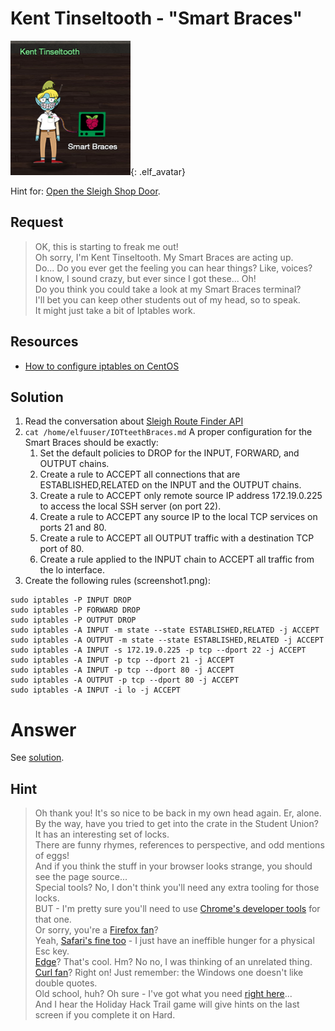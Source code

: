 # Kent Tinseltooth - "Smart Braces"
![Kent Tinseltooth](../img/hints/h11/kent_tinseltooth.png){: .elf_avatar}

Hint for: [Open the Sleigh Shop Door](../../challenges/c11/).

## Request
> OK, this is starting to freak me out!  
> Oh sorry, I'm Kent Tinseltooth. My Smart Braces are acting up.  
> Do... Do you ever get the feeling you can hear things? Like, voices?  
> I know, I sound crazy, but ever since I got these... Oh!  
> Do you think you could take a look at my Smart Braces terminal?  
> I'll bet you can keep other students out of my head, so to speak.  
> It might just take a bit of Iptables work.

## Resources
- [How to configure iptables on CentOS](https://upcloud.com/community/tutorials/configure-iptables-centos/)

## Solution
1. Read the conversation about [Sleigh Route Finder API](https://srf.elfu.org)
2. `cat /home/elfuuser/IOTteethBraces.md`
   A proper configuration for the Smart Braces should be exactly:
   1. Set the default policies to DROP for the INPUT, FORWARD, and OUTPUT chains.
   2. Create a rule to ACCEPT all connections that are ESTABLISHED,RELATED on the INPUT and the OUTPUT chains.
   3. Create a rule to ACCEPT only remote source IP address 172.19.0.225 to access the local SSH server (on port 22).
   4. Create a rule to ACCEPT any source IP to the local TCP services on ports 21 and 80.
   5. Create a rule to ACCEPT all OUTPUT traffic with a destination TCP port of 80.
   6. Create a rule applied to the INPUT chain to ACCEPT all traffic from the lo interface.
3. Create the following rules (screenshot1.png):

```text
sudo iptables -P INPUT DROP
sudo iptables -P FORWARD DROP
sudo iptables -P OUTPUT DROP
sudo iptables -A INPUT -m state --state ESTABLISHED,RELATED -j ACCEPT
sudo iptables -A OUTPUT -m state --state ESTABLISHED,RELATED -j ACCEPT
sudo iptables -A INPUT -s 172.19.0.225 -p tcp --dport 22 -j ACCEPT
sudo iptables -A INPUT -p tcp --dport 21 -j ACCEPT
sudo iptables -A INPUT -p tcp --dport 80 -j ACCEPT
sudo iptables -A OUTPUT -p tcp --dport 80 -j ACCEPT
sudo iptables -A INPUT -i lo -j ACCEPT
```

# Answer
See [solution](#solution).

## Hint
> Oh thank you! It's so nice to be back in my own head again. Er, alone.  
> By the way, have you tried to get into the crate in the Student Union? It has an interesting set of locks.  
> There are funny rhymes, references to perspective, and odd mentions of eggs!  
> And if you think the stuff in your browser looks strange, you should see the page source...  
> Special tools? No, I don't think you'll need any extra tooling for those locks.  
> BUT - I'm pretty sure you'll need to use [Chrome's developer tools](https://developers.google.com/web/tools/chrome-devtools) for that one.  
> Or sorry, you're a [Firefox fan](https://developer.mozilla.org/en-US/docs/Tools)?  
> Yeah, [Safari's fine too](https://developer.apple.com/safari/tools/) - I just have an ineffible hunger for a physical Esc key.  
> [Edge](https://docs.microsoft.com/en-us/microsoft-edge/devtools-guide/console)? That's cool. Hm? No no, I was thinking of an unrelated thing.  
> [Curl fan](https://curl.haxx.se/docs/manpage.html)? Right on! Just remember: the Windows one doesn't like double quotes.  
> Old school, huh? Oh sure - I've got what you need [right here](https://xkcd.com/325/)...  
> And I hear the Holiday Hack Trail game will give hints on the last screen if you complete it on Hard.  
